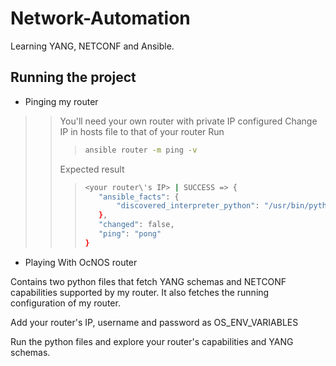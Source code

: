# Network-Automation
Learning YANG, NETCONF and Ansible.

## Running the project
- Pinging my router
>> You'll need your own router with private IP configured
>> Change IP in hosts file to that of your router
>> Run
>>> ```bash
>>> ansible router -m ping -v
>>> ```
>> Expected result
>>> ```bash
>>> <your router\'s IP> | SUCCESS => {
>>>    "ansible_facts": {
>>>        "discovered_interpreter_python": "/usr/bin/python3.12"
>>>    },
>>>    "changed": false,
>>>    "ping": "pong"
>>>}
>>> ```
- Playing With OcNOS router

Contains two python files that fetch YANG schemas and NETCONF capabilities supported by my router.
It also fetches the running configuration of my router.

Add your router's IP, username and password as OS_ENV_VARIABLES

Run the python files and explore your router's capabilities and YANG schemas.